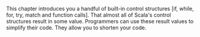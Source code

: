 This chapter introduces you a handful of built-in control structures [if, while, for, try, match and function calls].
That almost all of Scala's control structures result in some value. Programmers can use these result values to simplify their code.
They allow you to shorten your code.